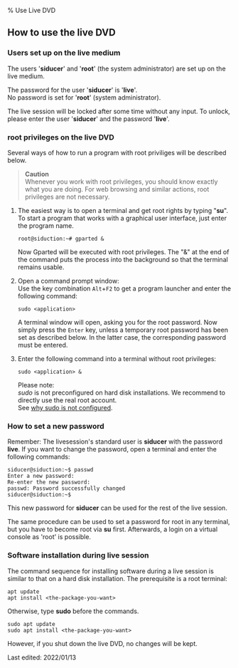 % Use Live DVD

## How to use the live DVD

### Users set up on the live medium

The users '**siducer**' and '**root**' (the system administrator) are set up on the live medium.

The password for the user '**siducer**' is '**live**'.  
No password is set for '**root**' (system administrator).

The live session will be locked after some time without any input. To unlock, please enter the user '**siducer**' and the password '**live**'.

### root privileges on the live DVD

Several ways of how to run a program with root priviliges will be described below.

> **Caution**  
> Whenever you work with root privileges, you should know exactly what you are doing. For web browsing and similar actions, root privileges are not necessary.

1. The easiest way is to open a terminal and get root rights by typing "**su**".  
   To start a program that works with a graphical user interface, just enter the program name. 

   ~~~
   root@siduction:~# gparted &
   ~~~

   Now Gparted will be executed with root privileges. The "&" at the end of the command puts the process into the background so that the terminal remains usable.

2. Open a command prompt window:  
   Use the key combination `Alt`+`F2` to get a program launcher and enter the following command:

   ~~~
   sudo <application>  
   ~~~

   A terminal window will open, asking you for the root password. Now simply press the `Enter` key, unless a temporary root password has been set as described below. In the latter case, the corresponding password must be entered.

3. Enter the following command into a terminal without root privileges:

   ~~~
   sudo <application> &
   ~~~


   Please note:  
   *sudo* is not preconfigured on hard disk installations. We recommend to directly use the real root account.  
See [why sudo is not configured](0701-term-konsole_en.md#work-as-root).

### How to set a new password

Remember: The livesession's standard user is **siducer** with the password **live**. If you want to change the password, open a terminal and enter the following commands:

~~~
siducer@siduction:~$ passwd
Enter a new password:
Re-enter the new password:
passwd: Password successfully changed
siducer@siduction:~$
~~~

This new password for **siducer** can be used for the rest of the live session.  

The same procedure can be used to set a password for root in any terminal, but you have to become root via **su** first. 
Afterwards, a login on a virtual console as 'root' is possible.

### Software installation during live session

The command sequence for installing software during a live session is similar to that on a hard disk installation.
The prerequisite is a root terminal:

~~~
apt update
apt install <the-package-you-want>
~~~

Otherwise, type **sudo** before the commands.

~~~
sudo apt update
sudo apt install <the-package-you-want>
~~~

However, if you shut down the live DVD, no changes will be kept.

<div id="rev">Last edited: 2022/01/13</div>
